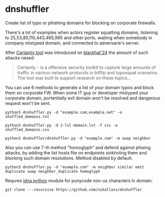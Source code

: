 # dnshuffler
Create list of typo or phishing domains for blocking on corporate firewalls.

There's a lot of examples when actors register squatting domains, listening to 25,53,80,110,443,465,995 and other ports, waiting when somebody in company mistyped domain, and connected to adversarie's server. 

After [Certainly tool](https://github.com/happycakefriends/certainly) was introduced on [blackhat'24](https://www.blackhat.com/us-24/briefings/schedule/index.html#flipping-bits-your-credentials-are-certainly-mine-40040) the amount of such attacks raised. 

> Certainly - is a offensive security toolkit to capture large amounts of traffic in various network protocols in bitflip and typosquat scenarios. The tool was built to support research on these topics...

You can use 6 methods to generate a list of your domain typos and block them on corporate FW. When some IT guy or developer mistyped your corporate domain, portentially evil domain won't be resolved and dangerous request won't be sent. 

```
python3 dnshuffler.py -d "example.com,example.net" -o shuffled_domains.txt

python3 dnshuffler.py -d 2-lvl-domain.lst -f csv -o shuffled_domains.csv

python3 dnshuffler/dnshuffler.py -d "example.com" -m swap neighbor

```

Also you can use 7-th method "homoglyph" and defend against phising attacks, by adding the list hosts file on endpoints sinkholing them and blocking such domain resolutions. Method disabled by default.

```
python3 dnshuffler.py -d "example.com" -m neighbor similar omit duplicate swap neighbor_duplicate homoglyph
```

Requres [idna python](https://github.com/kjd/idna/) module for punycode non-us characters in domain:
```
git clone ---recursive https://github.com/nikallass/dnshuffler
```

